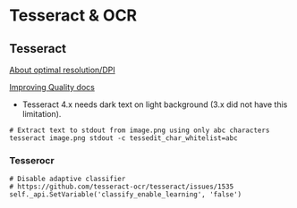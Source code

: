 # Tesseract & OCR

## Tesseract

[About optimal resolution/DPI](https://groups.google.com/g/tesseract-ocr/c/Wdh_JJwnw94/m/24JHDYQbBQAJ)

[Improving Quality docs](https://tesseract-ocr.github.io/tessdoc/ImproveQuality.html)

* Tesseract 4.x needs dark text on light background \(3.x did not have this limitation\).

```text
# Extract text to stdout from image.png using only abc characters
tesseract image.png stdout -c tessedit_char_whitelist=abc
```

### Tesserocr

```text
# Disable adaptive classifier
# https://github.com/tesseract-ocr/tesseract/issues/1535
self._api.SetVariable('classify_enable_learning', 'false')
```

